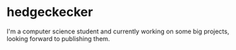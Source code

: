 # hedgeckecker
I'm a computer science student and currently working on some big projects, looking forward to publishing them.
